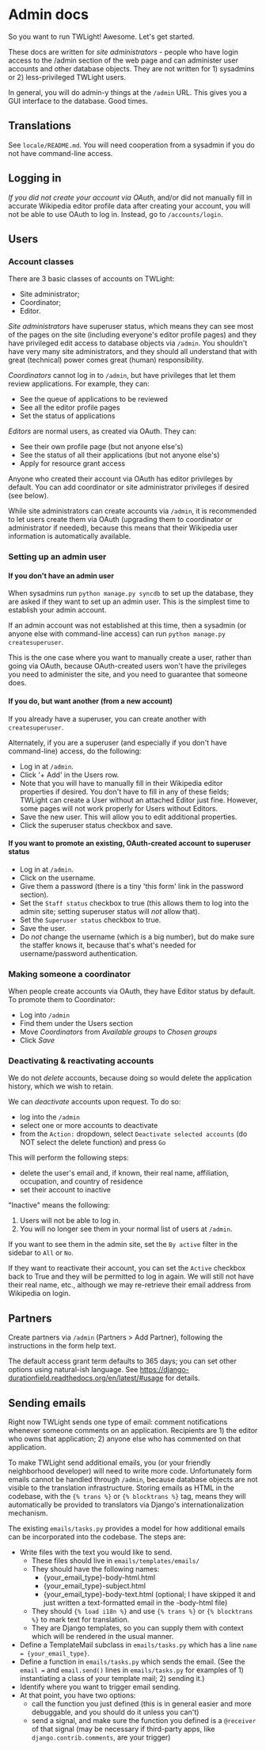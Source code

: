 # Admin docs

So you want to run TWLight! Awesome. Let's get started.

These docs are written for _site administrators_ - people who have login access
to the /admin section of the web page and can administer user accounts and
other database objects. They are not written for 1) sysadmins or 2)
less-privileged TWLight users.

In general, you will do admin-y things at the `/admin` URL. This gives you a GUI interface to the database. Good times.

## Translations

See `locale/README.md`. You will need cooperation from a sysadmin if you do not have command-line access.

## Logging in

_If you did not create your account via OAuth_, and/or did not manually fill in accurate Wikipedia editor profile data after creating your account, you will not be able to use OAuth to log in. Instead, go to `/accounts/login`.

## Users
### Account classes
There are 3 basic classes of accounts on TWLight:
* Site administrator;
* Coordinator;
* Editor.

_Site administrators_ have superuser status, which means they can see most of the pages on the site (including everyone's editor profile pages) and they have
privileged edit access to database objects via `/admin`. You shouldn't have very many site administrators, and they should all understand that with great
(technical) power comes great (human) responsibility.

_Coordinators_ cannot log in to `/admin`, but have privileges that let them review applications. For example, they can:
* See the queue of applications to be reviewed
* See all the editor profile pages
* Set the status of applications

_Editors_ are normal users, as created via OAuth. They can:
* See their own profile page (but not anyone else's)
* See the status of all their applications (but not anyone else's)
* Apply for resource grant access

Anyone who created their account via OAuth has editor privileges by default. You can add coordinator or site administrator privileges if desired (see below).

While site administrators can create accounts via `/admin`, it is recommended to let users create them via OAuth (upgrading them to coordinator or administrator if needed), because this means that their Wikipedia user information is automatically available.

### Setting up an admin user

#### If you don't have an admin user
When sysadmins run `python manage.py syncdb` to set up the database, they are
asked if they want to set up an admin user. This is the simplest time to
establish your admin account.

If an admin account was not established at this time, then a sysadmin (or
anyone else with command-line access) can run
`python manage.py createsuperuser`.

This is the one case where you want to manually create a user, rather than going via OAuth, because OAuth-created users won't have the privileges you need to administer the site, and you need to guarantee that someone does.

#### If you do, but want another (from a new account)
If you already have a superuser, you can create another with `createsuperuser`.

Alternately, if you are a superuser (and especially if you don't have
command-line) access, do the following:
* Log in at `/admin`.
* Click '+ Add' in the Users row.
* Note that you will have to manually fill in their Wikipedia editor properties
  if desired. You don't have to fill in any of these fields; TWLight can
  create a User without an attached Editor just fine. However, some pages will
  not work properly for Users without Editors.
* Save the new user. This will allow you to edit additional properties.
* Click the superuser status checkbox and save.

#### If you want to promote an existing, OAuth-created account to superuser status
* Log in at `/admin`.
* Click on the username.
* Give them a password (there is a tiny 'this form' link in the password section).
* Set the `Staff status` checkbox to true (this allows them to log into the admin site; setting superuser status will _not_ allow that).
* Set the `Superuser status` checkbox to true.
* Save the user.
* Do _not_ change the username (which is a big number), but do make sure the staffer knows it, because that's what's needed for username/password authentication.

### Making someone a coordinator
When people create accounts via OAuth, they have Editor status by default. To promote them to Coordinator:
* Log into `/admin`
* Find them under the Users section
* Move _Coordinators_ from _Available groups_ to _Chosen groups_
* Click _Save_

### Deactivating & reactivating accounts

We do not *delete* accounts, because doing so would delete the application history, which we wish to retain.

We can *deactivate* accounts upon request. To do so:
* log into the `/admin`
* select one or more accounts to deactivate
* from the `Action:` dropdown, select `Deactivate selected accounts` (do NOT select the delete function) and press `Go`

This will perform the following steps:
* delete the user's email and, if known, their real name, affiliation, occupation, and country of residence
* set their account to inactive

"Inactive" means the following:
1) Users will not be able to log in.
2) You will no longer see them in your normal list of users at `/admin`.

If you want to see them in the admin site, set the `By active` filter in the sidebar to `All` or `No`.

If they want to reactivate their account, you can set the `Active` checkbox back to True and they will be permitted to log in again. We will still not have their real name, etc., although we may re-retrieve their email address from Wikipedia on login.

## Partners
Create partners via `/admin` (Partners > Add Partner), following the instructions in the form help text.

The default access grant term defaults to 365 days; you can set other options using natural-ish language. See https://django-durationfield.readthedocs.org/en/latest/#usage for details.

## Sending emails

Right now TWLight sends one type of email: comment notifications whenever someone comments on an application. Recipients are 1) the editor who owns that application; 2) anyone else who has commented on that application.

To make TWLight send additional emails, you (or your friendly neighborhood developer) will need to write more code. Unfortunately form emails cannot be handled through `/admin`, because database objects are not visible to the translation infrastructure. Storing emails as HTML in the codebase, with the `{% trans %}` or `{% blocktrans %}` tag, means they will automatically be provided to translators via Django's internationalization mechanism.

The existing `emails/tasks.py` provides a model for how additional emails can be incorporated into the codebase. The steps are:

* Write files with the text you would like to send.
    * These files should live in `emails/templates/emails/`
    * They should have the following names:
        * {your_email_type}-body-html.html
        * {your_email_type}-subject.html
        * {your_email_type}-body-text.html (optional; I have skipped it and just written a text-formatted email in the -body-html file)
    * They should `{% load i18n %}` and use `{% trans %}` or `{% blocktrans %}` to mark text for translation.
    * They are Django templates, so you can supply them with context which will be rendered in the usual manner.
* Define a TemplateMail subclass in `emails/tasks.py` which has a line `name = {your_email_type}`.
* Define a function in `emails/tasks.py` which sends the email. (See the `email =` and `email.send()` lines in `emails/tasks.py` for examples of 1) instantiating a class of your template mail; 2) sending it.)
* Identify where you want to trigger email sending.
* At that point, you have two options:
    * call the function you just defined (this is in general easier and more debuggable, and you should do it unless you can't)
    * send a signal, and make sure the function you defined is a `@receiver` of that signal (may be necessary if third-party apps, like `django.contrib.comments`, are your trigger)